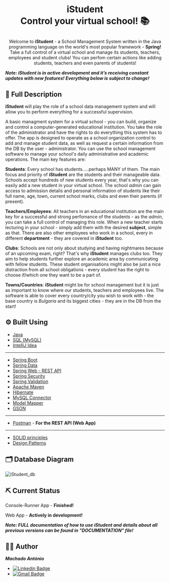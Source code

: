 # <p align="center"> iStudent <br> Control your virtual school! 📚

<p align="center"> 
Welcome to <b>iStudent</b> - a School Management System written in the Java programming language on the world's most popular framework - <b>Spring!</b> Take a full control of a virtual school and manage its students, teachers, employees and student clubs! You can perfom certain actions like adding students, teachers and even parents of students!
<p>

<p align="center">

<p>

<b><i>Note: iStudent is in active development and it’s receiving constant updates with new features! Everything below is subject to change!</b></i>

## 📝 Full Description
<b>iStudent</b> will play the role of a school data management system and will allow you to perform everything for a successful supervision. <br>

A basic managment system for a virtual school - you can build, organize and control a computer-generated educational institution. You take the role of the administrator and have the rights to do everything this system has to offer. The app is designed to operate as a school organization control to add and manage student data, as well as request a certain information from the DB by the user - administrator. You can use the school management software to manage your school's daily administrative and academic operations. The main key features are: <br>

<b>Students</b>: Every school has students.....perhaps MANY of them. The main focus and priority of <b>iStudent</b> are the students and their manageable data. Schools accept hundreds of new students every year, that's why you can easily add a new student in your virtual school. The school <i>admin</i> can gain access to admission details and personal information of students like their full name, age, town, current school marks, clubs and even their parents (if present). <br>

<b>Teachers/Employees</b>: All teachers in an educational institution are the main key for a successful and strong perfomance of the students - as the <i>admin</i>, you can take a full control of managing this role. When a new teacher starts lecturing in your school - simply add them with the desired <b>subject</b>, simple as that. There are also other employees who work in a school, every in different <b>department</b> - they are covered in <b>iStudent</b> too. <br>

<b>Clubs</b>: Schools are not only about studying and having nightmares because of an upcoming exam, right? That's why <b>iStudent</b> manages clubs too. They aim to help students further explore an academic area by communicating with fellow students. These student organisations might also be just a nice distraction from all school obligations - every <i>student</i> has the right to choose if/which one they want to be a part of. <br>

 <b>Towns/Countries</b>:  <b>iStudent</b> might be for school management but it is just as important to know where our students, teachers and employees live. The software is able to cover every country/city you wish to work with - the base country is <i>Bulgaria</i> and its biggest cities - they are in the DB from the start!<br>
  
## ⚙ Built Using
* [Java](https://www.java.com/en)
* [SQL (MySQL)](https://mysql.com)
* [IntelliJ Idea](https://www.jetbrains.com/idea)
---
* [Spring Boot](https://spring.io/projects/spring-boot)
* [Spring Data](https://spring.io/projects/spring-data)
* [Spring Web - REST API](https://spring.io/projects/spring-data-rest)
* [Spring Security](https://spring.io/projects/spring-security)
* [Spring Validation](https://www.baeldung.com/spring-boot-bean-validation)
* [Apache Maven](https://maven.apache.org)
* [Hibernate](https://hibernate.org)
* [MySQL Connector](https://www.mysql.com/products/connector)
* [Model Mapper](https://modelmapper.org)
* [GSON](https://github.com/google/gson)
---
* [Postman](https://www.postman.com/) - <b>For the REST API (Web App)</b>
---
* [SOLID principles](https://www.baeldung.com/solid-principles)
* [Design Patterns](https://refactoring.guru/design-patterns)
  
## 🗂 Database Diagram
![iStudent_db](https://user-images.githubusercontent.com/107515077/224670301-a8e47782-6a98-4c3e-97be-43a9f70ca73e.png)

## ⛏ Current Status
Console-Runner App - <b>Finished!</b>

Web App - <b>Actively in development!</b>

<b><i> Note: FULL documentation of how to use <b>iStudent</b> and details about all previous versions can be found in "DOCUMENTATION" file!</b></i>
<p>
  
## 👨‍💻 Author
<b><i>Machado António</b></i>
* [![Linkedin Badge](https://img.shields.io/badge/LinkedIn-0077B5?style=for-the-badge&logo=linkedin&logoColor=white)](https://www.linkedin.com/in/ventsislav-todorov-835b61252)
* <a href = "mailto: machadojoaoantonio@outlook.com">![Gmail Badge](https://img.shields.io/badge/Gmail-D14836?style=for-the-badge&logo=gmail&logoColor=white)</a>
